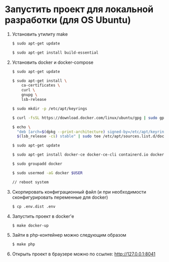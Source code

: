 # Запустить проект для локальной разработки (для OS Ubuntu)

1. Установить утилиту make
   ```bash
   $ sudo apt-get update
   
   $ sudo apt-get install build-essential
   ```

2. Установить docker и docker-compose
   ```bash
   $ sudo apt-get update
   
   $ sudo apt-get install \
       ca-certificates \
       curl \
       gnupg \
       lsb-release
   
   $ sudo mkdir -p /etc/apt/keyrings
   
   $ curl -fsSL https://download.docker.com/linux/ubuntu/gpg | sudo gpg --dearmor -o /etc/apt/keyrings/docker.gpg
   
   $ echo \
     "deb [arch=$(dpkg --print-architecture) signed-by=/etc/apt/keyrings/docker.gpg] https://download.docker.com/linux/ubuntu \
     $(lsb_release -cs) stable" | sudo tee /etc/apt/sources.list.d/docker.list > /dev/null
   
   $ sudo apt-get update
   
   $ sudo apt-get install docker-ce docker-ce-cli containerd.io docker-compose-plugin
   
   $ sudo groupadd docker
   
   $ sudo usermod -aG docker $USER
   
   // reboot system
   ```

3. Скорпировать конфиграционный файл (и при необходимости сконфигурировать переменные для docker)
   ```bash
   $ cp .env.dist .env
   ```

4. Запустить проект в docker'е
   ```bash
   $ make docker-up
   ```

5. Зайти в php-контейнер можно следующим образом
   ```bash
   $ make php
   ```

6. Открыть проект в браузере можно по ссылке: http://127.0.0.1:8041
